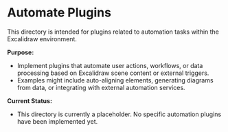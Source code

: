 # Automate Plugins

This directory is intended for plugins related to automation tasks within the Excalidraw environment.

**Purpose:**
- Implement plugins that automate user actions, workflows, or data processing based on Excalidraw scene content or external triggers.
- Examples might include auto-aligning elements, generating diagrams from data, or integrating with external automation services.

**Current Status:**
- This directory is currently a placeholder. No specific automation plugins have been implemented yet.
